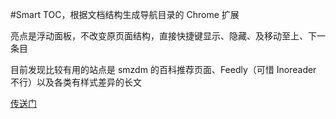 #Smart TOC，根据文档结构生成导航目录的 Chrome 扩展

亮点是浮动面板，不改变原页面结构，直接快捷键显示、隐藏、及移动至上、下一条目

目前发现比较有用的站点是 smzdm 的百科推荐页面、Feedly（可惜 Inoreader 不行）以及各类有样式差异的长文

[传送门](https://chrome.google.com/webstore/detail/smart-toc/lifgeihcfpkmmlfjbailfpfhbahhibba)
